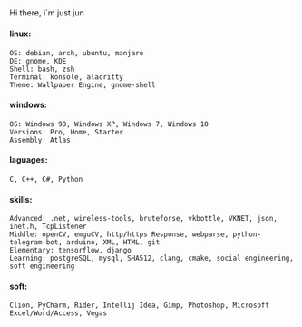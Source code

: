 #####
Hi there, i`m just jun


#### linux:
    OS: debian, arch, ubuntu, manjaro
    DE: gnome, KDE
    Shell: bash, zsh
    Terminal: konsole, alacritty
    Theme: Wallpaper Engine, gnome-shell
#### windows:
    OS: Windows 98, Windows XP, Windows 7, Windows 10
    Versions: Pro, Home, Starter
    Assembly: Atlas 
#### laguages:
    C, C++, C#, Python
#### skills:
    Advanced: .net, wireless-tools, bruteforse, vkbottle, VKNET, json, inet.h, TcpListener
    Middle: openCV, emguCV, http/https Response, webparse, python-telegram-bot, arduino, XML, HTML, git
    Elementary: tensorflow, django 
    Learning: postgreSQL, mysql, SHA512, clang, cmake, social engineering, soft engineering
#### soft:
    Clion, PyCharm, Rider, Intellij Idea, Gimp, Photoshop, Microsoft Excel/Word/Access, Vegas
    
    
    
